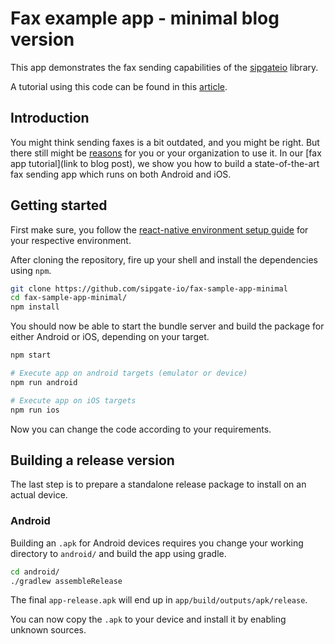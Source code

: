 # Fax example app - minimal blog version

This app demonstrates the fax sending capabilities of the [sipgateio](https://github.com/sipgate-io/sipgateio-node) library.

A tutorial using this code can be found in this [article](https://www.sipgate.io/blog/fax-app).

## Introduction

You might think sending faxes is a bit outdated, and you might be right. But there still might be [reasons](https://faxauthority.com/why-is-faxing-still-used/) for you or your organization to use it. In our [fax app tutorial](link to blog post), we show you how to build a state-of-the-art fax sending app which runs on both Android and iOS.


## Getting started

First make sure, you follow the [react-native environment setup guide](https://reactnative.dev/docs/environment-setup) for your respective environment.

After cloning the repository, fire up your shell and install the dependencies using `npm`.

```sh
git clone https://github.com/sipgate-io/fax-sample-app-minimal
cd fax-sample-app-minimal/
npm install
```

You should now be able to start the bundle server and build the package for either Android or iOS, depending on your target.

```sh
npm start

# Execute app on android targets (emulator or device)
npm run android

# Execute app on iOS targets
npm run ios
```

Now you can change the code according to your requirements.

## Building a release version

The last step is to prepare a standalone release package to install on an actual device.

### Android

Building an `.apk` for Android devices requires you change your working directory to `android/` and build the app using gradle.

```sh
cd android/
./gradlew assembleRelease
```

The final `app-release.apk` will end up in `app/build/outputs/apk/release`.

You can now copy the `.apk` to your device and install it by enabling unknown sources.
